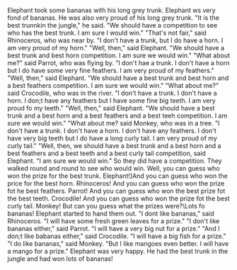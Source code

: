 Elephant took some bananas with his long grey trunk.
Elephant ws very fond of bananas.
He was also very proud of his long grey trunk.
"It is the best trunnkin the jungle," he said.
"We should have a competition to see who has the best trunk.
I am sure I would win."
"That's not fair," said Rhinoceros, who was near by.
"I don't have a trunk, but I do have a horn.
I am very proud of my horn."
"Well, then," said Elephant.
"We should have a best trunk and best horn competition.
I am sure we would win."
"What about me?" said Parrot, who was flying by.
"I don't hae a trunk.
I don't have a horn but I do have some very fine feathers.
I am very proud of my feathers."
"Well, then," said Elephant.
"We should have a best trunk and best horn and a best feathers competition.
I am sure we would win."
"What about me?" said Crocodile, who was in the river.
"I don't have a trunk.
I don't have a horn.
I don;t have any feathers but I have some fine big teeth.
I am very proud fo my teeth."
"Well, then," said Elephant.
"We should have a best trunk and a best horn and a best feathers and a best teeh competition.
I am sure we would win."
"What about me? said Monkey, who was in a tree.
"I don't have a trunk.
I don't have a horn.
I don't have any feathers.
I don't have very big teeth but I do have a long curly tail.
I am very proud of my curly tail."
"Well, then, we should have a best trunk and a best horn and a best feathers and a best teeth and a best curly tail competition, said Elephant.
"I am sure we would win."
So they did have a competition.
They walked round and round to see who would win.
Well, you can guess who won the prize for the best trunk.
Elephant!]And you can guess who won the price for the best horn.
Rhinoceros!
And you can guess who won the prize fot he best feathers.
Parrot!
And you can guess who won the best prize fot the best teeth.
Crocodile!
And you can guess who won the prize fot the best curly tail.
Monkey!
But can you guess what the prizes were?\Lots fo bananas!
Elephant started to hand them out.
"I dont like bananas," said Rhinoceros.
"I will have some fresh green leaves for a prize."
"I don't like bananas either," said Parrot.
"I will have a very big nut for a prize."
"And I don;t like babanas either," said Crocodile.
"I will have a big fish for a prize."
"I do like bananas," said Monkey.
"But I like mangoes even better.
I will have a mango for a prize."
Elephant was very happy.
He had the best trunk in the jungle and had won lots of bananas!
